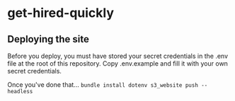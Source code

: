 get-hired-quickly
=================

## Deploying the site
Before you deploy, you must have stored your secret credentials in the .env
file at the root of this repository. Copy .env.example and fill it with your own
secret credentials.

Once you've done that...
``
bundle install
dotenv s3_website push --headless
``
